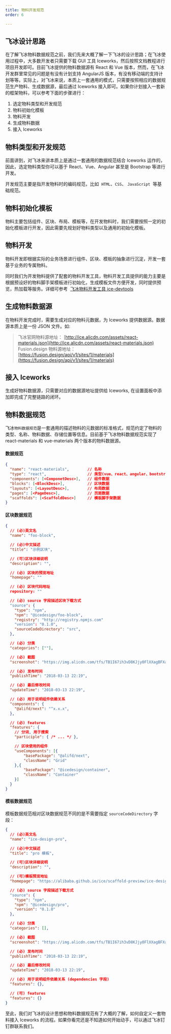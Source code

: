 ```yaml
---
title: 物料开发规范
order: 6

---
```


## 飞冰设计思路

在了解飞冰物料数据规范之前，我们先来大概了解一下飞冰的设计思路；在飞冰使用过程中，大多数开发者只需要下载 GUI 工具 Iceworks，然后按照文档教程进行项目开发即可。目前飞冰提供的物料数据源有 React 和 Vue 版本，然而，在飞冰开发群里常见的问题是有没有计划支持 AngularJS 版本，有没有移动端的支持计划等等。实际上，对飞冰来说，本质上一套通用的模式，只需要按照相应的数据规范生产物料、生成数据源，最后通过 Iceworks 接入即可。如果你计划接入一套新的框架物料，可以参考下面的步骤进行：

1. 选定物料类型和开发规范
2. 物料初始化模板
3. 物料开发
4. 生成物料数据
5. 接入 Iceworks

## 物料类型和开发规范

前面讲到，对飞冰来讲本质上是通过一套通用的数据规范结合 Iceworks 运作的，因此，选定物料类型你可以基于 React、Vue、Angular 甚至是 Bootstrap 等进行开发。

开发规范主要是指开发物料时的编码规范，比如  `HTML`、`CSS`、 `JavaScript`  等基础规范。

## 物料初始化模板

物料主要包括组件、区块、布局、模板等，在开发物料时，我们需要按照一定的初始化模板进行开发，因此需要先规划好物料类型以及通用的初始化模板。

## 物料开发

物料开发即根据实际的业务场景进行组件、区块、模板的抽象进行沉淀，开发一套基于业务的专属物料。

同时我们为开发物料提供了配套的物料开发工具，物料开发工具提供的能力主要是根据预设好的物料脚手架模板进行初始化，生成模板文件方便开发，同时提供预览，热加载等服务。详细可参考  [飞冰物料开发工具 ice-devtools](https://github.com/alibaba/ice/tree/master/tools/ice-devtools)

## 生成物料数据源

在物料开发完成时，需要生成对应的物料元数据，为 Iceworks 提供数据源。数据源本质上是一份 JSON 文件。如:

> 飞冰官网物料源地址： [http://ice.alicdn.com/assets/react-materials.json](http://ice.alicdn.com/assets/react-materials.json)
> Fusion.design 物料源地址：[https://fusion.design/api/v1/sites/1/materials](https://fusion.design/api/v1/sites/1/materials)

## 接入 Iceworks

生成好物料数据源，只需要对应的数据源地址提供给 Iceworks, 在设置面板中添加即完成了完整链路的闭环。

## 物料数据规范

飞冰`物料数据规范`是一套通用的描述物料的元数据的标准格式，规范约定了物料的类型、名称、物料数据、存储位置等信息。目前基于飞冰物料数据规范实现了 react-materials 和 vue-materials 两个版本的物料数据源。

#### 数据规范

```json
{
  "name": "react-materials",        // 名称
  "type": "react",                  // 类型(vue、react、angular、bootstrap、etc）
  "components": [<ComponetDesc>],   // 组件数据
  "blocks": [<BlockDesc>],          // 区块数据
  "layouts": [<LayoutDesc>],        // 布局数据
  "pages": [<PageDesc>],            // 页面数据
  "scaffolds": [<ScaffoldDesc>]     // 模板脚手架数据
}
```

#### 区块数据规范

```json
{
  // (必)英文名
  "name": "foo-block",

  // (必)中文描述
  "title": "示例区块",

  // (可)区块详细说明
  "description": "",

  // (必) 区块的预览地址
  "homepage": ""

  // (必) 区块代码地址
  repository: ""

  // (必) source 字段描述区块下载方式
  "source": {
    "type": "npm",
    "npm": "@icedesign/foo-block",
    "registry": "http://registry.npmjs.com"
    "version": "0.1.0",
    "sourceCodeDirectory": "src",
  },

  // (必) 分类
  "categories": [""],

  // (必) 截图
  "screenshot": "https://img.alicdn.com/tfs/TB1I67ih3vD8KJjy0FlXXagBFXa-947-929.png",

  // (必) 发布时间
  "publishTime": "2018-03-13 22:19",

  // (必) 最后修改时间
  "updateTime": "2018-03-13 22:19",

  // (必) 用于说明组件依赖关系
  "components": {
    "@alifd/next": "^x.x.x",
  },

  // (必) features
  "features": {
    // 分词, 用于搜索
    "participle": { /* ... */ },

    // 区块使用的组件
    "useComponents": [{
        "basePackage": "@alifd/next",
        "className": "Grid"
    },{
        "basePackage": "@icedesign/container",
        "className": "Container"
    }]
  }
}

```

#### 模板数据规范

模板数据规范相对区块数据规范不同的是不需要指定 `sourceCodeDirectory` 字段：

```json
{
  // (必)英文名
  "name": "ice-design-pro",

  // (必)中文描述
  "title": "pro 模板",

  // (可)区块详细说明
  "description": "",

  // (可)模板预览地址
  "homepage": "https://alibaba.github.io/ice/scaffold-preview/ice-design-pro.html"

  // (必) source 字段描述下载方式
  "source": {
    "type": "npm",
    "npm": "@icedesign/pro",
    "version": "0.1.0"
  },

  // (必) 分类
  "categories": [],

  // (必) 截图
  "screenshot": "https://img.alicdn.com/tfs/TB1I67ih3vD8KJjy0FlXXagBFXa-947-929.png",

  // (必) 发布时间
  "publishTime": "2018-03-13 22:19",

  // (必) 最后修改时间
  "updateTime": "2018-03-13 22:19",

  // (必) 用于说明组件依赖关系 (dependencies 字段)
  "features": {},

  // (可) features
  "features": {}
}
```

至此，我们对飞冰的设计思想和物料数据规范有了大概的了解，如何自定义一套物料接入 Iceworks 的流程。如果你看完还是不知道如何开始动手，可以通过飞冰钉钉群联系我们。
